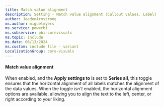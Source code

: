 ```yaml
---
title: Match value alignment
description: Setting - Match value alignment (Callout values, Label)
author: JaedenArmstrong
ms.author: miguelmyers
ms.service: powerbi
ms.subservice: pbi-corevisuals
ms.topic: include
ms.date: 06/13/2024
ms.custom: include file - variant
LocalizationGroup: core-visuals
---
```

#### Match value alignment

When enabled, and the **Apply settings to** is set to **Series all**, this toggle ensures that the horizontal alignment of all labels matches the alignment of the data values. When the toggle *isn't* enabled, the horizontal alignment options are available, allowing you to align the text to the left, center, or right according to your liking.
